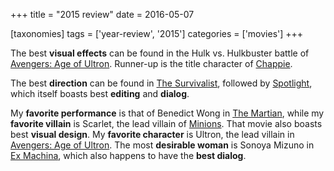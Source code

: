 +++
title = "2015 review"
date = 2016-05-07

[taxonomies]
tags = ['year-review', '2015']
categories = ['movies']
+++

The best **visual effects** can be found in the Hulk vs. Hulkbuster
battle of [Avengers: Age of Ultron]. Runner-up is the title character of
[Chappie].

The best **direction** can be found in [The Survivalist], followed by
[Spotlight], which itself boasts best **editing** and **dialog**.

My **favorite performance** is that of Benedict Wong in [The Martian],
while my **favorite villain** is Scarlet, the lead villain of [Minions].
That movie also boasts best **visual design**. My **favorite character**
is Ultron, the lead villain in [Avengers: Age of Ultron]. The most
**desirable woman** is Sonoya Mizuno in [Ex Machina], which also happens
to have the **best dialog**.

[Avengers: Age of Ultron]: @/avengers-age-of-ultron.md
[Chappie]: @/chappie.md
[The Survivalist]: @/the-survivalist.md
[Spotlight]: @/spotlight.md
[The Martian]: @/the-martian.md
[Minions]: @/minions.md
[Ex Machina]: @/ex-machina.md
